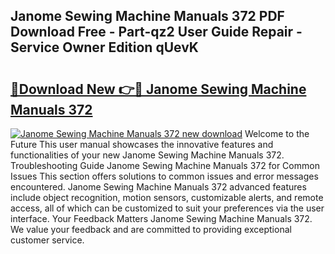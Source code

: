 ## Janome Sewing Machine Manuals 372 PDF Download Free - Part-qz2 User Guide Repair - Service Owner Edition qUevK

# <h2><a href="http://bc67301.oget.top/?id=Janome+Sewing+Machine+Manuals+372">🔗Download New 👉🔴 Janome Sewing Machine Manuals 372</a></h2>

[![Janome Sewing Machine Manuals 372 new download](https://i.imgur.com/5g1atiW.png)](http://bc67301.oget.top/?id=Janome+Sewing+Machine+Manuals+372)
Welcome to the Future This user manual showcases the innovative features and functionalities of your new Janome Sewing Machine Manuals 372. Troubleshooting Guide Janome Sewing Machine Manuals 372 for Common Issues This section offers solutions to common issues and error messages encountered. Janome Sewing Machine Manuals 372 advanced features include object recognition, motion sensors, customizable alerts, and remote access, all of which can be customized to suit your preferences via the user interface. Your Feedback Matters Janome Sewing Machine Manuals 372. We value your feedback and are committed to providing exceptional customer service.
